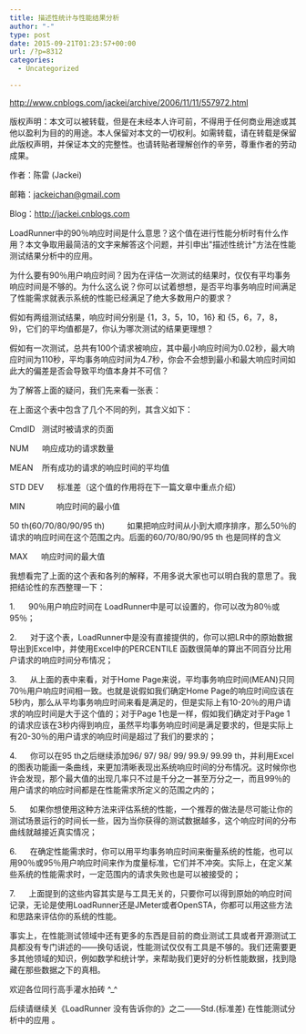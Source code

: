 ```yaml
---
title: 描述性统计与性能结果分析
author: "-"
type: post
date: 2015-09-21T01:23:57+00:00
url: /?p=8312
categories:
  - Uncategorized

---
```

http://www.cnblogs.com/jackei/archive/2006/11/11/557972.html

版权声明：本文可以被转载，但是在未经本人许可前，不得用于任何商业用途或其他以盈利为目的的用途。本人保留对本文的一切权利。如需转载，请在转载是保留此版权声明，并保证本文的完整性。也请转贴者理解创作的辛劳，尊重作者的劳动成果。

作者：陈雷 (Jackei)

邮箱：jackeichan@gmail.com

Blog：http://jackei.cnblogs.com

LoadRunner中的90％响应时间是什么意思？这个值在进行性能分析时有什么作用？本文争取用最简洁的文字来解答这个问题，并引申出"描述性统计"方法在性能测试结果分析中的应用。


为什么要有90％用户响应时间？因为在评估一次测试的结果时，仅仅有平均事务响应时间是不够的。为什么这么说？你可以试着想想，是否平均事务响应时间满足了性能需求就表示系统的性能已经满足了绝大多数用户的要求？

假如有两组测试结果，响应时间分别是 {1，3，5，10，16} 和 {5，6，7，8，9}，它们的平均值都是7，你认为哪次测试的结果更理想？

假如有一次测试，总共有100个请求被响应，其中最小响应时间为0.02秒，最大响应时间为110秒，平均事务响应时间为4.7秒，你会不会想到最小和最大响应时间如此大的偏差是否会导致平均值本身并不可信？

为了解答上面的疑问，我们先来看一张表：


在上面这个表中包含了几个不同的列，其含义如下：

CmdID   测试时被请求的页面

NUM      响应成功的请求数量

MEAN    所有成功的请求的响应时间的平均值

STD DEV      标准差（这个值的作用将在下一篇文章中重点介绍）

MIN              响应时间的最小值

50 th(60/70/80/90/95 th)          如果把响应时间从小到大顺序排序，那么50％的请求的响应时间在这个范围之内。后面的60/70/80/90/95 th 也是同样的含义

MAX      响应时间的最大值

我想看完了上面的这个表和各列的解释，不用多说大家也可以明白我的意思了。我把结论性的东西整理一下：

1.      90％用户响应时间在 LoadRunner中是可以设置的，你可以改为80％或95％；

2.      对于这个表，LoadRunner中是没有直接提供的，你可以把LR中的原始数据导出到Excel中，并使用Excel中的PERCENTILE 函数很简单的算出不同百分比用户请求的响应时间分布情况；

3.      从上面的表中来看，对于Home Page来说，平均事务响应时间(MEAN)只同70％用户响应时间相一致。也就是说假如我们确定Home Page的响应时间应该在5秒内，那么从平均事务响应时间来看是满足的，但是实际上有10-20％的用户请求的响应时间是大于这个值的；对于Page 1也是一样，假如我们确定对于Page 1 的请求应该在3秒内得到响应，虽然平均事务响应时间是满足要求的，但是实际上有20-30％的用户请求的响应时间是超过了我们的要求的；

4.      你可以在95 th之后继续添加96/ 97/ 98/ 99/ 99.9/ 99.99 th，并利用Excel的图表功能画一条曲线，来更加清晰表现出系统响应时间的分布情况。这时候你也许会发现，那个最大值的出现几率只不过是千分之一甚至万分之一，而且99％的用户请求的响应时间都是在性能需求所定义的范围之内的；

5.      如果你想使用这种方法来评估系统的性能，一个推荐的做法是尽可能让你的测试场景运行的时间长一些，因为当你获得的测试数据越多，这个响应时间的分布曲线就越接近真实情况；

6.      在确定性能需求时，你可以用平均事务响应时间来衡量系统的性能，也可以用90％或95％用户响应时间来作为度量标准，它们并不冲突。实际上，在定义某些系统的性能需求时，一定范围内的请求失败也是可以被接受的；

7.      上面提到的这些内容其实是与工具无关的，只要你可以得到原始的响应时间记录，无论是使用LoadRunner还是JMeter或者OpenSTA，你都可以用这些方法和思路来评估你的系统的性能。


事实上，在性能测试领域中还有更多的东西是目前的商业测试工具或者开源测试工具都没有专门讲述的——换句话说，性能测试仅仅有工具是不够的。我们还需要更多其他领域的知识，例如数学和统计学，来帮助我们更好的分析性能数据，找到隐藏在那些数据之下的真相。
  
欢迎各位同行高手灌水拍砖 ^_^


后续请继续关《LoadRunner 没有告诉你的》之二——Std.(标准差) 在性能测试分析中的应用 。